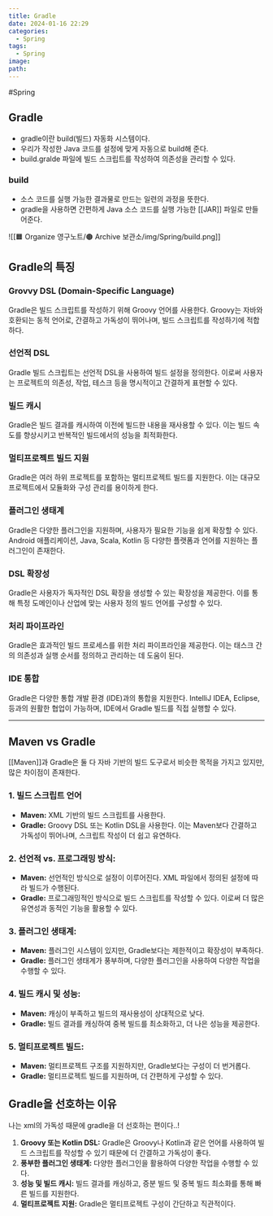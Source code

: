 ```yaml
---
title: Gradle
date: 2024-01-16 22:29
categories:
  - Spring
tags:
  - Spring
image: 
path:
---
```

#Spring 

## Gradle
+ gradle이란 build(빌드) 자동화 시스템이다.
+ 우리가 작성한 Java 코드를 설정에 맞게 자동으로 build해 준다.
+ build.gralde 파일에 빌드 스크립트를 작성하여 의존성을 관리할 수 있다.

### build
+ 소스 코드를 실행 가능한 결과물로 만드는 일련의 과정을 뜻한다.
+ gradle을 사용하면 간편하게 Java 소스 코드를 실행 가능한 [[JAR]] 파일로 만들어준다.

![[🟧 Organize 영구노트/🟤 Archive 보관소/img/Spring/build.png]]


## Gradle의 특징
### Grovvy DSL (Domain-Specific Language)
Gradle은 빌드 스크립트를 작성하기 위해 Groovy 언어를 사용한다. Groovy는 자바와 호환되는 동적 언어로, 간결하고 가독성이 뛰어나며, 빌드 스크립트를 작성하기에 적합하다.

### 선언적 DSL
Gradle 빌드 스크립트는 선언적 DSL을 사용하여 빌드 설정을 정의한다. 이로써 사용자는 프로젝트의 의존성, 작업, 테스크 등을 명시적이고 간결하게 표현할 수 있다.

### 빌드 캐시
Gradle은 빌드 결과를 캐시하여 이전에 빌드한 내용을 재사용할 수 있다. 이는 빌드 속도를 향상시키고 반복적인 빌드에서의 성능을 최적화한다.

### 멀티프로젝트 빌드 지원
Gradle은 여러 하위 프로젝트를 포함하는 멀티프로젝트 빌드를 지원한다. 이는 대규모 프로젝트에서 모듈화와 구성 관리를 용이하게 한다.

### 플러그인 생태계
Gradle은 다양한 플러그인을 지원하며, 사용자가 필요한 기능을 쉽게 확장할 수 있다. Android 애플리케이션, Java, Scala, Kotlin 등 다양한 플랫폼과 언어를 지원하는 플러그인이 존재한다.

### DSL 확장성
Gradle은 사용자가 독자적인 DSL 확장을 생성할 수 있는 확장성을 제공한다. 이를 통해 특정 도메인이나 산업에 맞는 사용자 정의 빌드 언어를 구성할 수 있다.

### 처리 파이프라인
Gradle은 효과적인 빌드 프로세스를 위한 처리 파이프라인을 제공한다. 이는 태스크 간의 의존성과 실행 순서를 정의하고 관리하는 데 도움이 된다.

### IDE 통합
Gradle은 다양한 통합 개발 환경 (IDE)과의 통합을 지원한다. IntelliJ IDEA, Eclipse, 등과의 원활한 협업이 가능하며, IDE에서 Gradle 빌드를 직접 실행할 수 있다.


---

## Maven vs Gradle
[[Maven]]과 Gradle은 둘 다 자바 기반의 빌드 도구로서 비슷한 목적을 가지고 있지만, 많은 차이점이 존재한다.

### 1. 빌드 스크립트 언어
- **Maven:** XML 기반의 빌드 스크립트를 사용한다.
- **Gradle:** Groovy DSL 또는 Kotlin DSL을 사용한다. 이는 Maven보다 간결하고 가독성이 뛰어나며, 스크립트 작성이 더 쉽고 유연하다.

### 2. 선언적 vs. 프로그래밍 방식:
- **Maven:** 선언적인 방식으로 설정이 이루어진다. XML 파일에서 정의된 설정에 따라 빌드가 수행된다.
- **Gradle:** 프로그래밍적인 방식으로 빌드 스크립트를 작성할 수 있다. 이로써 더 많은 유연성과 동적인 기능을 활용할 수 있다.

### 3. 플러그인 생태계:
- **Maven:** 플러그인 시스템이 있지만, Gradle보다는 제한적이고 확장성이 부족하다.
- **Gradle:** 플러그인 생태계가 풍부하며, 다양한 플러그인을 사용하여 다양한 작업을 수행할 수 있다.

### 4. 빌드 캐시 및 성능:
- **Maven:** 캐싱이 부족하고 빌드의 재사용성이 상대적으로 낮다.
- **Gradle:** 빌드 결과를 캐싱하여 중복 빌드를 최소화하고, 더 나은 성능을 제공한다.

### 5. 멀티프로젝트 빌드:
- **Maven:** 멀티프로젝트 구조를 지원하지만, Gradle보다는 구성이 더 번거롭다.
- **Gradle:** 멀티프로젝트 빌드를 지원하며, 더 간편하게 구성할 수 있다.

## Gradle을 선호하는 이유
나는 xml의 가독성 때문에 gradle을 더 선호하는 편이다..!

1. **Groovy 또는 Kotlin DSL:** Gradle은 Groovy나 Kotlin과 같은 언어를 사용하여 빌드 스크립트를 작성할 수 있기 때문에 더 간결하고 가독성이 좋다.
2. **풍부한 플러그인 생태계:** 다양한 플러그인을 활용하여 다양한 작업을 수행할 수 있다.
3. **성능 및 빌드 캐시:** 빌드 결과를 캐싱하고, 증분 빌드 및 중복 빌드 최소화를 통해 빠른 빌드를 지원한다.
4. **멀티프로젝트 지원:** Gradle은 멀티프로젝트 구성이 간단하고 직관적이다.